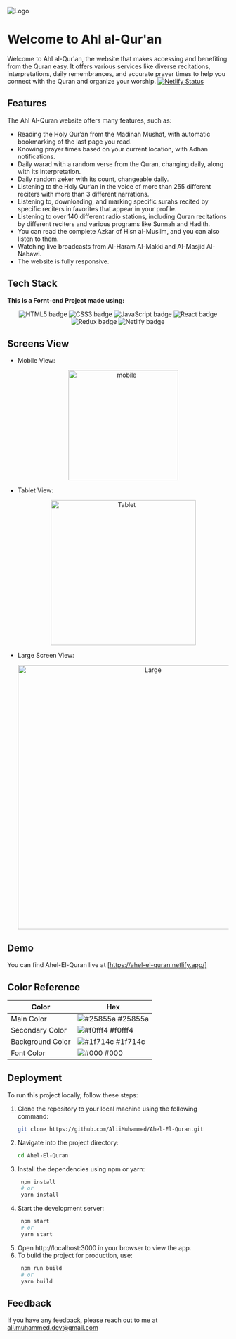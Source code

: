 ![Logo](https://res.cloudinary.com/dvkl6un7x/image/upload/%D9%84%D9%88%D8%AC%D9%882_a4unn8.png)

# Welcome to Ahl al-Qur'an 

Welcome to Ahl al-Qur'an, the website that makes accessing and benefiting from the Quran easy. It offers various services like diverse recitations, interpretations, daily remembrances, and accurate prayer times to help you connect with the Quran and organize your worship.
[![Netlify Status](https://api.netlify.com/api/v1/badges/fe70a263-e765-4067-a0e2-d13d6dc689c3/deploy-status)](https://app.netlify.com/sites/ahel-el-quran/deploys)
## Features

The Ahl Al-Quran website offers many features, such as:

- Reading the Holy Qur’an from the Madinah Mushaf, with automatic bookmarking of the last page you read.
- Knowing prayer times based on your current location, with Adhan notifications.
- Daily warad with a random verse from the Quran, changing daily, along with its interpretation.
- Daily random zeker with its count, changeable daily.
- Listening to the Holy Qur’an in the voice of more than 255 different reciters with more than 3 different narrations.
- Listening to, downloading, and marking specific surahs recited by specific reciters in favorites that appear in your profile.
- Listening to over 140 different radio stations, including Quran recitations by different reciters and various programs like Sunnah and Hadith.
- You can read the complete Azkar of Hisn al-Muslim, and you can also listen to them.
- Watching live broadcasts from Al-Haram Al-Makki and Al-Masjid Al-Nabawi.
- The website is fully responsive.

## Tech Stack

**This is a Fornt-end Project made using:** 
<div style="text-align: center;">
    <img src="https://img.shields.io/badge/HTML5-E34F26?style=for-the-badge&logo=html5&logoColor=white" alt="HTML5 badge"/>
    <img src="https://img.shields.io/badge/CSS3-1572B6?style=for-the-badge&logo=css3&logoColor=white" alt="CSS3 badge"/>
    <img src="https://img.shields.io/badge/JavaScript-323330?style=for-the-badge&logo=javascript&logoColor=F7DF1E" alt="JavaScript badge"/>
    <img src="https://img.shields.io/badge/React-20232A?style=for-the-badge&logo=react&logoColor=61DAFB" alt="React badge"/>
    <img src="https://img.shields.io/badge/Redux-593D88?style=for-the-badge&logo=redux&logoColor=white" alt="Redux badge"/>
    <img src="https://img.shields.io/badge/Netlify-00C7B7?style=for-the-badge&logo=netlify&logoColor=white" alt="Netlify badge"/>
</div>

## Screens View

 - Mobile View:
   
    <div style="text-align: center;">
        <img src="https://github.com/AliiMuhammed/Ahel-El-Quran/assets/93393629/b977fbf9-7956-4324-98dc-25334d36e70a" alt="mobile" width="250px"/> 
    </div>    

- Tablet View:

    <div style="text-align: center;">
        <img src="https://github.com/AliiMuhammed/Ahel-El-Quran/assets/93393629/521949a3-a8cc-42ba-9db9-d566ad93942a" alt="Tablet" width="330px"/>
    </div>
    

- Large Screen View:

    <div style="text-align: center;">
        <img src="https://github.com/AliiMuhammed/Ahel-El-Quran/assets/93393629/b3b70264-740f-4996-a22a-15e2de22f0c2" alt="Large" width="600px"/>
    </div>

## Demo

You can find Ahel-El-Quran live at [https://ahel-el-quran.netlify.app/]
## Color Reference

| Color             | Hex                                                                |
| ----------------- | ------------------------------------------------------------------ |
| Main Color | ![#25855a](https://via.placeholder.com/10/25855a?text=+) #25855a |
| Secondary Color | ![#f0fff4](https://via.placeholder.com/10/f0fff4?text=+) #f0fff4 |
| Background Color | ![#1f714c](https://via.placeholder.com/10/1f714c?text=+) #1f714c |
| Font Color | ![#000](https://via.placeholder.com/10/000?text=+) #000 |

## Deployment

To run this project locally, follow these steps:

1. Clone the repository to your local machine using the following command:
   ```bash
   git clone https://github.com/AliiMuhammed/Ahel-El-Quran.git
   ```
2. Navigate into the project directory:
   ```bash
   cd Ahel-El-Quran
   ```
3. Install the dependencies using npm or yarn:
   ```bash
    npm install
    # or
    yarn install
   ```
4. Start the development server:
   ```bash
    npm start
    # or
    yarn start
   ```
5. Open http://localhost:3000 in your browser to view the app.
6. To build the project for production, use:
   ```bash
    npm run build
    # or
    yarn build
   ```

## Feedback

If you have any feedback, please reach out to me at ali.muhammed.dev@gmail.com


